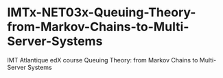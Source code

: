 # IMTx-NET03x-Queuing-Theory-from-Markov-Chains-to-Multi-Server-Systems
IMT Atlantique edX course Queuing Theory: from Markov Chains to Multi-Server Systems
